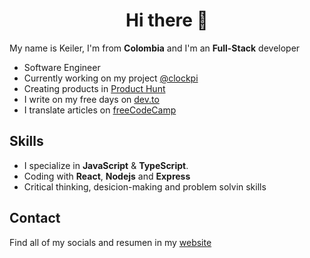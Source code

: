 <div align="center">
  <h1>Hi there 👋</h1>
</div>


My name is Keiler, I'm from **Colombia** and I'm an **Full-Stack** developer
- Software Engineer
- Currently working on my project [@clockpi](https://github.com/clockpi)
- Creating products in [Product Hunt](https://www.producthunt.com/@reliek21)
- I write on my free days on [dev.to](https://dev.to/reliek21)
- I translate articles on [freeCodeCamp](https://www.freecodecamp.org/espanol/news/author/keilerguardo)

## Skills
- I specialize in **JavaScript** & **TypeScript**.
- Coding with **React**, **Nodejs** and **Express**
- Critical thinking, desicion-making and problem solvin skills

## Contact
Find all of my socials and resumen in my [website](https://keilerguardo.tech/)

